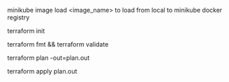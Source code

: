 minikube image load <image_name> to load from local to minikube docker registry

terraform init 

terraform fmt && terraform validate

terraform plan -out=plan.out 

terraform apply plan.out